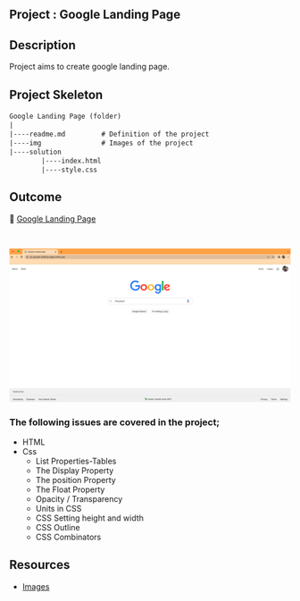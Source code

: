 ## Project : Google Landing Page

## Description

Project aims to create google landing page.

## Project Skeleton

```
Google Landing Page (folder)
|
|----readme.md         # Definition of the project
|----img               # Images of the project
|----solution
        |----index.html
        |----style.css
```

## Outcome

🔗 [Google Landing Page](https://cw-google-landing-page.netlify.app)

<br>

![Google Landing Page](google-landing.png)

### The following issues are covered in the project;

- HTML
- Css
  - List Properties-Tables
  - The Display Property
  - The position Property
  - The Float Property
  - Opacity / Transparency
  - Units in CSS
  - CSS Setting height and width
  - CSS Outline
  - CSS Combinators

## Resources

- [Images](./img)
